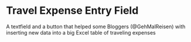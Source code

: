 # Travel Expense Entry Field
 A textfield and a button that helped some Bloggers (@GehMalReisen) with inserting new data into a big Excel table of traveling expenses
